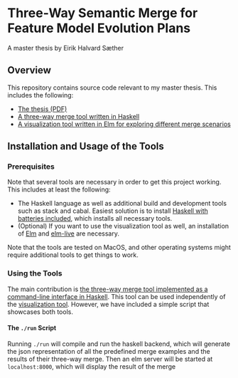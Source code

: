 # Three-Way Semantic Merge for Feature Model Evolution Plans

A master thesis by Eirik Halvard Sæther

## Overview

This repository contains source code relevant to my master thesis. This includes the following:

- [The thesis (PDF)](./thesis/src/thesis.pdf)
- [A three-way merge tool written in Haskell](./backend)
- [A visualization tool written in Elm for exploring different merge scenarios](./frontend)

## Installation and Usage of the Tools

### Prerequisites

Note that several tools are necessary in order to get this project working. This includes at least the following:

- The Haskell language as well as additional build and development tools such as stack and cabal. Easiest solution is to install [Haskell with batteries included](https://www.haskell.org/platform/), which installs all necessary tools.
- (Optional) If you want to use the visualization tool as well, an installation of [Elm](https://guide.elm-lang.org/install/elm.html) and [elm-live](https://www.elm-live.com/) are necessary.

Note that the tools are tested on MacOS, and other operating systems might require additional tools to get things to work.

### Using the Tools

The main contribution is [the three-way merge tool implemented as a command-line interface in Haskell](./backend). This tool can be used independently of the [visualization tool](./frontend). However, we have included a simple script that showcases both tools.

#### The `./run` Script

Running `./run` will compile and run the haskell backend, which will generate the json representation of all the predefined merge examples and the results of their three-way merge. Then an elm server will be started at `localhost:8000`, which will display the result of the merge
